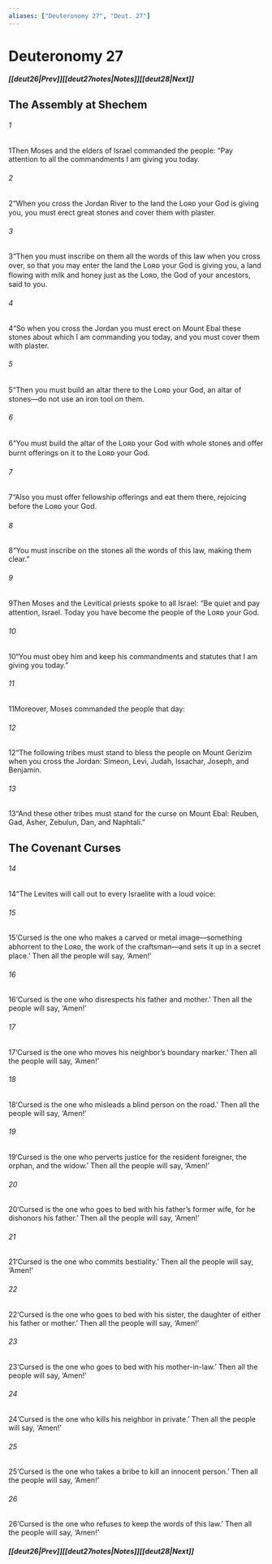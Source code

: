 ```yaml
---
aliases: ["Deuteronomy 27", "Deut. 27"]
---
```

# Deuteronomy 27
##### <span class=arrow-left></span>[[deut26|Prev]]<span class=navigation-separator></span>[[deut27notes|Notes]]<span class=navigation-separator></span>[[deut28|Next]]<span class=arrow-right></span>
## The Assembly at Shechem
###### 1
<span class=verse-first>1</span>Then Moses and the elders of Israel commanded the people: “Pay attention to all the commandments I am giving you today.
###### 2
<span class=verse-body>2</span>“When you cross the Jordan River to the land the Lᴏʀᴅ your God is giving you, you must erect great stones and cover them with plaster.
###### 3
<span class=verse-body>3</span>“Then you must inscribe on them all the words of this law when you cross over, so that you may enter the land the Lᴏʀᴅ your God is giving you, a land flowing with milk and honey just as the Lᴏʀᴅ, the God of your ancestors, said to you.
###### 4
<span class=verse-body>4</span>“So when you cross the Jordan you must erect on Mount Ebal these stones about which I am commanding you today, and you must cover them with plaster.
###### 5
<span class=verse-body>5</span>“Then you must build an altar there to the Lᴏʀᴅ your God, an altar of stones—do not use an iron tool on them.
###### 6
<span class=verse-body>6</span>“You must build the altar of the Lᴏʀᴅ your God with whole stones and offer burnt offerings on it to the Lᴏʀᴅ your God.
###### 7
<span class=verse-body>7</span>“Also you must offer fellowship offerings and eat them there, rejoicing before the Lᴏʀᴅ your God.
###### 8
<span class=verse-body>8</span>“You must inscribe on the stones all the words of this law, making them clear.”
<div class=paragraph-break></div>

###### 9
<span class=verse-first>9</span>Then Moses and the Levitical priests spoke to all Israel: “Be quiet and pay attention, Israel. Today you have become the people of the Lᴏʀᴅ your God.
###### 10
<span class=verse-body>10</span>“You must obey him and keep his commandments and statutes that I am giving you today.”
<div class=paragraph-break></div>

###### 11
<span class=verse-first>11</span>Moreover, Moses commanded the people that day:
###### 12
<span class=verse-body>12</span>“The following tribes must stand to bless the people on Mount Gerizim when you cross the Jordan: Simeon, Levi, Judah, Issachar, Joseph, and Benjamin.
###### 13
<span class=verse-body>13</span>“And these other tribes must stand for the curse on Mount Ebal: Reuben, Gad, Asher, Zebulun, Dan, and Naphtali.”
## The Covenant Curses
###### 14
<span class=verse-body>14</span>“The Levites will call out to every Israelite with a loud voice:
<div class=paragraph-break></div>

###### 15
<span class=verse-first>15</span>‘Cursed is the one who makes a carved or metal image—something abhorrent to the Lᴏʀᴅ, the work of the craftsman—and sets it up in a secret place.’ Then all the people will say, ‘Amen!’
<div class=paragraph-break></div>

###### 16
<span class=verse-first>16</span>‘Cursed is the one who disrespects his father and mother.’ Then all the people will say, ‘Amen!’
<div class=paragraph-break></div>

###### 17
<span class=verse-first>17</span>‘Cursed is the one who moves his neighbor’s boundary marker.’ Then all the people will say, ‘Amen!’
<div class=paragraph-break></div>

###### 18
<span class=verse-first>18</span>‘Cursed is the one who misleads a blind person on the road.’ Then all the people will say, ‘Amen!’
<div class=paragraph-break></div>

###### 19
<span class=verse-first>19</span>‘Cursed is the one who perverts justice for the resident foreigner, the orphan, and the widow.’ Then all the people will say, ‘Amen!’
<div class=paragraph-break></div>

###### 20
<span class=verse-first>20</span>‘Cursed is the one who goes to bed with his father’s former wife, for he dishonors his father.’ Then all the people will say, ‘Amen!’
<div class=paragraph-break></div>

###### 21
<span class=verse-first>21</span>‘Cursed is the one who commits bestiality.’ Then all the people will say, ‘Amen!’
<div class=paragraph-break></div>

###### 22
<span class=verse-first>22</span>‘Cursed is the one who goes to bed with his sister, the daughter of either his father or mother.’ Then all the people will say, ‘Amen!’
<div class=paragraph-break></div>

###### 23
<span class=verse-first>23</span>‘Cursed is the one who goes to bed with his mother-in-law.’ Then all the people will say, ‘Amen!’
<div class=paragraph-break></div>

###### 24
<span class=verse-first>24</span>‘Cursed is the one who kills his neighbor in private.’ Then all the people will say, ‘Amen!’
<div class=paragraph-break></div>

###### 25
<span class=verse-first>25</span>‘Cursed is the one who takes a bribe to kill an innocent person.’ Then all the people will say, ‘Amen!’
<div class=paragraph-break></div>

###### 26
<span class=verse-first>26</span>‘Cursed is the one who refuses to keep the words of this law.’ Then all the people will say, ‘Amen!’
##### <span class=arrow-left></span>[[deut26|Prev]]<span class=navigation-separator></span>[[deut27notes|Notes]]<span class=navigation-separator></span>[[deut28|Next]]<span class=arrow-right></span>